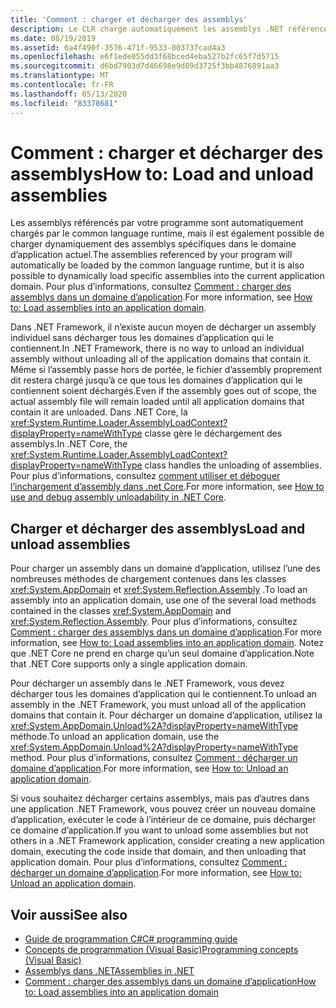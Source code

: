 ```yaml
---
title: 'Comment : charger et décharger des assemblys'
description: Le CLR charge automatiquement les assemblys .NET référencés par un programme. Vous pouvez également charger dynamiquement des assemblys spécifiques dans le domaine d’application actuel.
ms.date: 08/19/2019
ms.assetid: 6a4f490f-3576-471f-9533-003737cad4a3
ms.openlocfilehash: e6f1ede055dd3f68bced4eba527b2fc65f7d5715
ms.sourcegitcommit: d6bd7903d7d46698e9d89d3725f3bb4876891aa3
ms.translationtype: MT
ms.contentlocale: fr-FR
ms.lasthandoff: 05/13/2020
ms.locfileid: "83378681"
---
```

# <a name="how-to-load-and-unload-assemblies"></a><span data-ttu-id="25f13-104">Comment : charger et décharger des assemblys</span><span class="sxs-lookup"><span data-stu-id="25f13-104">How to: Load and unload assemblies</span></span>
<span data-ttu-id="25f13-105">Les assemblys référencés par votre programme sont automatiquement chargés par le common language runtime, mais il est également possible de charger dynamiquement des assemblys spécifiques dans le domaine d’application actuel.</span><span class="sxs-lookup"><span data-stu-id="25f13-105">The assemblies referenced by your program will automatically be loaded by the common language runtime, but it is also possible to dynamically load specific assemblies into the current application domain.</span></span> <span data-ttu-id="25f13-106">Pour plus d’informations, consultez [Comment : charger des assemblys dans un domaine d’application](../../framework/app-domains/how-to-load-assemblies-into-an-application-domain.md).</span><span class="sxs-lookup"><span data-stu-id="25f13-106">For more information, see [How to: Load assemblies into an application domain](../../framework/app-domains/how-to-load-assemblies-into-an-application-domain.md).</span></span>

<span data-ttu-id="25f13-107">Dans .NET Framework, il n’existe aucun moyen de décharger un assembly individuel sans décharger tous les domaines d’application qui le contiennent.</span><span class="sxs-lookup"><span data-stu-id="25f13-107">In .NET Framework, there is no way to unload an individual assembly without unloading all of the application domains that contain it.</span></span> <span data-ttu-id="25f13-108">Même si l’assembly passe hors de portée, le fichier d’assembly proprement dit restera chargé jusqu’à ce que tous les domaines d’application qui le contiennent soient déchargés.</span><span class="sxs-lookup"><span data-stu-id="25f13-108">Even if the assembly goes out of scope, the actual assembly file will remain loaded until all application domains that contain it are unloaded.</span></span> <span data-ttu-id="25f13-109">Dans .NET Core, la <xref:System.Runtime.Loader.AssemblyLoadContext?displayProperty=nameWithType> classe gère le déchargement des assemblys.</span><span class="sxs-lookup"><span data-stu-id="25f13-109">In .NET Core, the <xref:System.Runtime.Loader.AssemblyLoadContext?displayProperty=nameWithType> class handles the unloading of assemblies.</span></span> <span data-ttu-id="25f13-110">Pour plus d’informations, consultez [comment utiliser et déboguer l’inchargement d’assembly dans .net Core](unloadability.md).</span><span class="sxs-lookup"><span data-stu-id="25f13-110">For more information, see [How to use and debug assembly unloadability in .NET Core](unloadability.md).</span></span>

## <a name="load-and-unload-assemblies"></a><span data-ttu-id="25f13-111">Charger et décharger des assemblys</span><span class="sxs-lookup"><span data-stu-id="25f13-111">Load and unload assemblies</span></span>

<span data-ttu-id="25f13-112">Pour charger un assembly dans un domaine d’application, utilisez l’une des nombreuses méthodes de chargement contenues dans les classes <xref:System.AppDomain> et <xref:System.Reflection.Assembly> .</span><span class="sxs-lookup"><span data-stu-id="25f13-112">To load an assembly into an application domain, use one of the several load methods contained in the classes <xref:System.AppDomain> and <xref:System.Reflection.Assembly>.</span></span> <span data-ttu-id="25f13-113">Pour plus d’informations, consultez [Comment : charger des assemblys dans un domaine d’application](../../framework/app-domains/how-to-load-assemblies-into-an-application-domain.md).</span><span class="sxs-lookup"><span data-stu-id="25f13-113">For more information, see [How to: Load assemblies into an application domain](../../framework/app-domains/how-to-load-assemblies-into-an-application-domain.md).</span></span> <span data-ttu-id="25f13-114">Notez que .NET Core ne prend en charge qu’un seul domaine d’application.</span><span class="sxs-lookup"><span data-stu-id="25f13-114">Note that .NET Core supports only a single application domain.</span></span>

<span data-ttu-id="25f13-115">Pour décharger un assembly dans le .NET Framework, vous devez décharger tous les domaines d’application qui le contiennent.</span><span class="sxs-lookup"><span data-stu-id="25f13-115">To unload an assembly in the .NET Framework, you must unload all of the application domains that contain it.</span></span> <span data-ttu-id="25f13-116">Pour décharger un domaine d’application, utilisez la <xref:System.AppDomain.Unload%2A?displayProperty=nameWithType> méthode.</span><span class="sxs-lookup"><span data-stu-id="25f13-116">To unload an application domain, use the <xref:System.AppDomain.Unload%2A?displayProperty=nameWithType> method.</span></span> <span data-ttu-id="25f13-117">Pour plus d’informations, consultez [Comment : décharger un domaine d’application](../../framework/app-domains/how-to-unload-an-application-domain.md).</span><span class="sxs-lookup"><span data-stu-id="25f13-117">For more information, see [How to: Unload an application domain](../../framework/app-domains/how-to-unload-an-application-domain.md).</span></span>

<span data-ttu-id="25f13-118">Si vous souhaitez décharger certains assemblys, mais pas d’autres dans une application .NET Framework, vous pouvez créer un nouveau domaine d’application, exécuter le code à l’intérieur de ce domaine, puis décharger ce domaine d’application.</span><span class="sxs-lookup"><span data-stu-id="25f13-118">If you want to unload some assemblies but not others in a .NET Framework application, consider creating a new application domain, executing the code inside that domain, and then unloading that application domain.</span></span> <span data-ttu-id="25f13-119">Pour plus d’informations, consultez [Comment : décharger un domaine d’application](../../framework/app-domains/how-to-unload-an-application-domain.md).</span><span class="sxs-lookup"><span data-stu-id="25f13-119">For more information, see [How to: Unload an application domain](../../framework/app-domains/how-to-unload-an-application-domain.md).</span></span>  

## <a name="see-also"></a><span data-ttu-id="25f13-120">Voir aussi</span><span class="sxs-lookup"><span data-stu-id="25f13-120">See also</span></span>

- [<span data-ttu-id="25f13-121">Guide de programmation C#</span><span class="sxs-lookup"><span data-stu-id="25f13-121">C# programming guide</span></span>](../../csharp/programming-guide/index.md)
- [<span data-ttu-id="25f13-122">Concepts de programmation (Visual Basic)</span><span class="sxs-lookup"><span data-stu-id="25f13-122">Programming concepts (Visual Basic)</span></span>](../../visual-basic/programming-guide/concepts/index.md)
- [<span data-ttu-id="25f13-123">Assemblys dans .NET</span><span class="sxs-lookup"><span data-stu-id="25f13-123">Assemblies in .NET</span></span>](index.md)
- [<span data-ttu-id="25f13-124">Comment : charger des assemblys dans un domaine d’application</span><span class="sxs-lookup"><span data-stu-id="25f13-124">How to: Load assemblies into an application domain</span></span>](../../framework/app-domains/how-to-load-assemblies-into-an-application-domain.md)
